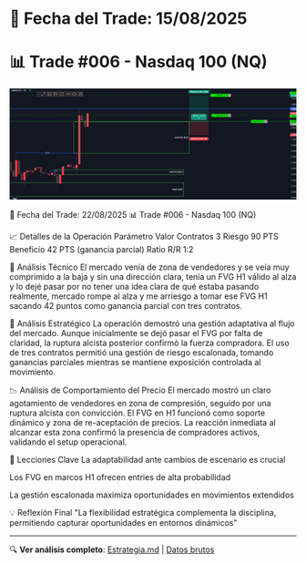 # 📅 Fecha del Trade: 15/08/2025
# 📊 Trade #006 - Nasdaq 100 (NQ)

![Gráfico del Trade](trade_006.png) <!-- Asegúrate que el nombre coincida exactamente -->

📅 Fecha del Trade: 22/08/2025
📊 Trade #006 - Nasdaq 100 (NQ)

📈 Detalles de la Operación
Parámetro	Valor
Contratos	3
Riesgo	90 PTS
Beneficio	42 PTS (ganancia parcial)
Ratio R/R	1:2

🎯 Análisis Técnico
El mercado venía de zona de vendedores y se veía muy comprimido a la baja y sin una dirección clara, tenía un FVG H1 válido al alza y lo dejé pasar por no tener una idea clara de qué estaba pasando realmente, mercado rompe al alza y me arriesgo a tomar ese FVG H1 sacando 42 puntos como ganancia parcial con tres contratos.

🧠 Análisis Estratégico
La operación demostró una gestión adaptativa al flujo del mercado. Aunque inicialmente se dejó pasar el FVG por falta de claridad, la ruptura alcista posterior confirmó la fuerza compradora. El uso de tres contratos permitió una gestión de riesgo escalonada, tomando ganancias parciales mientras se mantiene exposición controlada al movimiento.

📉 Análisis de Comportamiento del Precio
El mercado mostró un claro agotamiento de vendedores en zona de compresión, seguido por una ruptura alcista con convicción. El FVG en H1 funcionó como soporte dinámico y zona de re-aceptación de precios. La reacción inmediata al alcanzar esta zona confirmó la presencia de compradores activos, validando el setup operacional.

📌 Lecciones Clave
La adaptabilidad ante cambios de escenario es crucial

Los FVG en marcos H1 ofrecen entries de alta probabilidad

La gestión escalonada maximiza oportunidades en movimientos extendidos

💡 Reflexión Final
"La flexibilidad estratégica complementa la disciplina, permitiendo capturar oportunidades en entornos dinámicos"

---

🔍 **Ver análisis completo**: [Estrategia.md](estrategia.md) | [Datos brutos](/data/trade_009.csv)